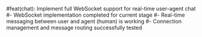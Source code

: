 #feat(chat): Implement full WebSocket support for real-time user-agent chat
#- WebSocket implementation completed for current stage
#- Real-time messaging between user and agent (human) is working
#- Connection management and message routing successfully tested
